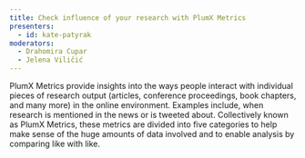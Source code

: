 ```yaml
---
title: Check influence of your research with PlumX Metrics
presenters:
  - id: kate-patyrak
moderators:
  - Drahomira Cupar
  - Jelena Viličić
---
```


PlumX Metrics provide insights into the ways people interact with individual pieces of research output (articles, conference proceedings, book chapters, and many more) in the online environment. Examples include, when research is mentioned in the news or is tweeted about. Collectively known as PlumX Metrics, these metrics are divided into five categories to help make sense of the huge amounts of data involved and to enable analysis by comparing like with like.
